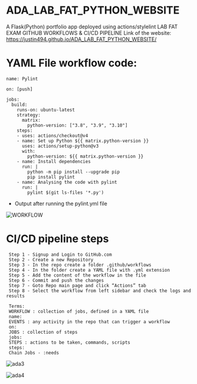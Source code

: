 # ADA_LAB_FAT_PYTHON_WEBSITE
A Flask(Python) portfolio app deployed using actions/stylelint
LAB FAT EXAM GITHUB WORKFLOWS &amp; CI/CD PIPELINE
Link of the website: https://justin494.github.io/ADA_LAB_FAT_PYTHON_WEBSITE/

# YAML File workflow code:
```
name: Pylint

on: [push]

jobs:
  build:
    runs-on: ubuntu-latest
    strategy:
      matrix:
        python-version: ["3.8", "3.9", "3.10"]
    steps:
    - uses: actions/checkout@v4
    - name: Set up Python ${{ matrix.python-version }}
      uses: actions/setup-python@v3
      with:
        python-version: ${{ matrix.python-version }}
    - name: Install dependencies
      run: |
        python -m pip install --upgrade pip
        pip install pylint
    - name: Analysing the code with pylint
      run: |
        pylint $(git ls-files '*.py')
```
* Output after running the pylint.yml file
  
![WORKFLOW](https://github.com/justin494/ADA_LAB_FAT_PYTHON_WEBSITE/assets/78421431/1f6bb9d9-179f-4556-9a63-969a7fcb5f50)

# CI/CD pipeline steps

```
 Step 1 - Signup and Login to GitHub.com
 Step 2 - Create a new Repository
 Step 3 - In the repo create a folder .github/workflows
 Step 4 - In the folder create a YAML file with .yml extension
 Step 5 - Add the content of the workflow in the file
 Step 6 - Commit and push the changes
 Step 7 - Goto Repo main page and click “Actions” tab
 Step 8 - Select the workflow from left sidebar and check the logs and results

 Terms:
 WORKFLOW : collection of jobs, defined in a YAML file
 name:
 EVENTS : any activity in the repo that can trigger a workflow 
 on:
 JOBS : collection of steps
 jobs:
 STEPS : actions to be taken, commands, scripts
 steps:
 Chain Jobs - :needs

```
![ada3](https://github.com/justin494/ADA_LAB_FAT_PYTHON_WEBSITE/assets/78421431/2d5cccc4-b1bb-4315-a327-67fc649f5021)


![ada4](https://github.com/justin494/ADA_LAB_FAT_PYTHON_WEBSITE/assets/78421431/f8c30235-c8eb-47c5-b43e-e9bc7693ce66)


